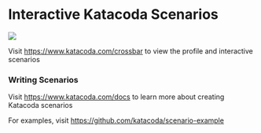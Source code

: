 # Interactive Katacoda Scenarios

[![](http://shields.katacoda.com/katacoda/crossbar/count.svg)](https://www.katacoda.com/crossbar "Get your profile on Katacoda.com")

Visit https://www.katacoda.com/crossbar to view the profile and interactive scenarios

### Writing Scenarios
Visit https://www.katacoda.com/docs to learn more about creating Katacoda scenarios

For examples, visit https://github.com/katacoda/scenario-example
